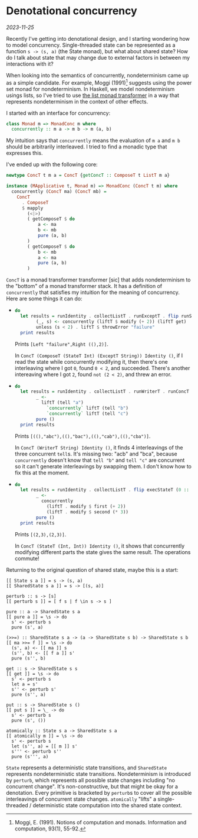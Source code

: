 # Denotational concurrency

*2023-11-25*

Recently I've getting into denotational design, and I starting wondering how to model concurrency.
Single-threaded state can be represented as a function `s -> (s, a)` (the State monad), but what
about shared state? How do I talk about state that may change due to external factors in between my
interactions with it?

When looking into the semantics of concurrently, nondeterminism came up as a simple candidate. For
example, Moggi (1991)[^1] suggests using the power set monad for nondeterminism. In Haskell, we
model nondeterminism usings lists, so I've tried to use [the list monad
transformer](https://hackage.haskell.org/package/list-transformer) in a way that represents
nondeterminism in the context of other effects.

I started with an interface for concurrency:

```haskell
class Monad m => MonadConc m where
  concurrently :: m a -> m b -> m (a, b)
```

My intuition says that `concurrently` means the evaluation of `m a` and `m b` should be arbitrarily
interleaved. I tried to find a monadic type that expresses this.

I've ended up with the following core:

```haskell
newtype ConcT t m a = ConcT {getConcT :: ComposeT t ListT m a}

instance (MApplicative t, Monad m) => MonadConc (ConcT t m) where
  concurrently (ConcT ma) (ConcT mb) =
    ConcT
      . ComposeT
      $ mapply
        (<|>)
        ( getComposeT $ do
            a <- ma
            b <- mb
            pure (a, b)
        )
        ( getComposeT $ do
            b <- mb
            a <- ma
            pure (a, b)
        )
```

`ConcT` is a monad transformer transformer [sic] that adds nondeterminism to the "bottom" of a monad
transformer stack. It has a definition of `concurrently` that satisfies my intuition for the meaning
of concurrency. Here are some things it can do:

* ```haskell
  do
    let results = runIdentity . collectListT . runExceptT . flip runStateT (0 :: Int) . getComposeT . runConcT $ do
          (_, s) <- concurrently (liftT $ modify (+ 2)) (liftT get)
          unless (s < 2) . liftT $ throwError "failure"
    print results
  ```

  Prints `[Left "failure",Right ((),2)]`.
  
  In `ConcT (ComposeT (StateT Int) (ExceptT String)) Identity ()`, if I read the state while
  concurrently modifying it, then there's one interleaving where I got `0`, found `0 < 2`, and
  succeeded. There's another intereaving where I got `2`, found `not (2 < 2)`, and threw an error.

* ```haskell
  do
    let results = runIdentity . collectListT . runWriterT . runConcT $ do
          _ <-
            liftT (tell "a")
              `concurrently` liftT (tell "b")
              `concurrently` liftT (tell "c")
          pure ()
    print results
  ```

  Prints `[((),"abc"),((),"bac"),((),"cab"),((),"cba")]`.

  In `ConcT (WriterT String) Identity ()`, it finds 4 interleavings of the three concurrent `tell`s.
  It's missing two: "acb" and "bca", because `concurrently` doesn't know that
  `tell "b"` and `tell "c"` are concurrent so it can't generate interleavings by swapping them. I
  don't know how to fix this at the moment.

* ```haskell
  do
    let results = runIdentity . collectListT . flip execStateT (0 :: Int, 1 :: Int) . runConcT $ do
          _ <- 
            concurrently 
              (liftT . modify $ first (+ 2))
              (liftT . modify $ second (* 3))
          pure ()
    print results
  ```

  Prints `[(2,3),(2,3)]`.

  In `ConcT (StateT (Int, Int)) Identity ()`, it shows that concurrently modifying different
  parts the state gives the same result. The operations commute!

Returning to the original question of shared state, maybe this is a start:

```
[[ State s a ]] = s -> (s, a)
[[ SharedState s a ]] = s -> [(s, a)]

perturb :: s -> [s]
[[ perturb s ]] = [ f s | f \in s -> s ]

pure :: a -> SharedState s a
[[ pure a ]] = \s -> do
  s' <- perturb s
  pure (s', a)

(>>=) :: SharedState s a -> (a -> SharedState s b) -> SharedState s b
[[ ma >>= f ]] = \s -> do
  (s', a) <- [[ ma ]] s
  (s'', b) <- [[ f a ]] s'
  pure (s'', b)

get :: s -> SharedState s s
[[ get ]] = \s -> do
  s' <- perturb s
  let a = s'
  s'' <- perturb s'
  pure (s'', a)

put :: s -> SharedState s ()
[[ put s ]] = \_ -> do
  s' <- perturb s
  pure (s', ())

atomically :: State s a -> SharedState s a
[[ atomically m ]] = \s -> do
  s' <- perturb s
  let (s'', a) = [[ m ]] s'
  s''' <- perturb s''
  pure (s''', a)
```

`State` represents a deterministic state transitions, and `SharedState` represents nondeterministic
state transitions. Nondeterminism is introduced by `perturb`, which represents all possible state changes
including "no concurrent change". It's non-constructive, but that might be okay for a denotation.
Every primitive is bracketed by `perturb`s to cover all the possible interleavings of concurrent state
changes. `atomically` "lifts" a single-threaded / deterministic state computation into the shared state
context.

[^1]: Moggi, E. (1991). Notions of computation and monads. Information and computation, 93(1),
    55-92.